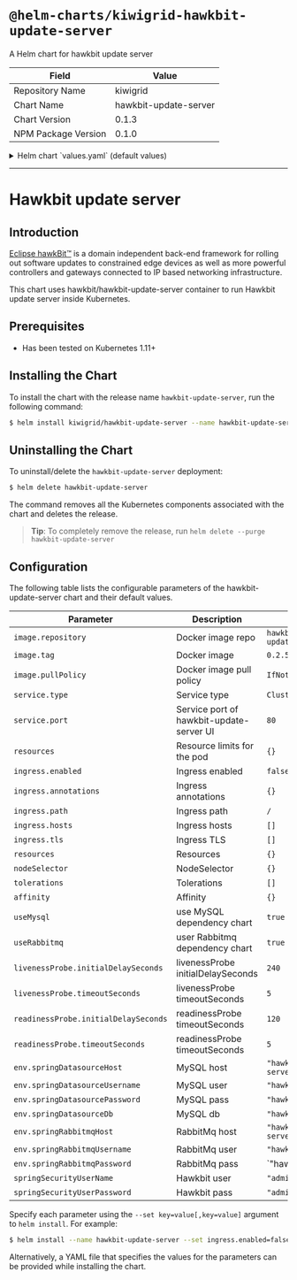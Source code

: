 # `@helm-charts/kiwigrid-hawkbit-update-server`

A Helm chart for hawkbit update server

| Field               | Value                 |
| ------------------- | --------------------- |
| Repository Name     | kiwigrid              |
| Chart Name          | hawkbit-update-server |
| Chart Version       | 0.1.3                 |
| NPM Package Version | 0.1.0                 |

<details>

<summary>Helm chart `values.yaml` (default values)</summary>

```yaml
# use dependency charts
useMysql: true
useRabbitmq: true

image:
  repository: 'hawkbit/hawkbit-update-server'
  tag: 0.2.5-mysql
  pullPolicy: IfNotPresent

replicaCount: 1

nameOverride: ''
fullnameOverride: ''

service:
  type: ClusterIP
  port: 80

livenessProbe:
  initialDelaySeconds: 240
  timeoutSeconds: 5
readinessProbe:
  initialDelaySeconds: 120
  timeoutSeconds: 5

ingress:
  enabled: false
  annotations:
    {}
    # kubernetes.io/ingress.class: nginx
    # kubernetes.io/tls-acme: "true"
  paths: []
  hosts:
    - chart-example.local
  tls: []
  #  - secretName: chart-example-tls
  #    hosts:
  #      - chart-example.local

# env vars for configuration
env:
  springDatasourceHost: 'hawkbit-update-server-mysql'
  springDatasourceUsername: 'hawkbit'
  springDatasourcePassword: 'hawkbit'
  springDatasourceDb: 'hawkbit'
  springRabbitmqHost: 'hawkbit-update-server-rabbitmq'
  springRabbitmqUsername: 'hawkbit'
  springRabbitmqPassword: 'hawkbit'
  springSecurityUserName: 'admin'
  # if no password is set a 40 digit random password is created
  springSecurityUserPassword: ''

resources:
  {}
  # We usually recommend not to specify default resources and to leave this as a conscious
  # choice for the user. This also increases chances charts run on environments with little
  # resources, such as Minikube. If you do want to specify resources, uncomment the following
  # lines, adjust them as necessary, and remove the curly braces after 'resources:'.
  # limits:
  #  cpu: 100m
  #  memory: 128Mi
  # requests:
  #  cpu: 100m
  #  memory: 128Mi

nodeSelector: {}

tolerations: []

affinity: {}

# dependency charts config
mysql:
  mysqlUser: hawkbit
  mysqlPassword: hawkbit
  mysqlDatabase: hawkbit
  metrics:
    enabled: true

rabbitmq:
  rabbitmq:
    username: hawkbit
    password: hawkbit
    metrics:
      enabled: true
```

</details>

---

# Hawkbit update server

## Introduction

[Eclipse hawkBit™](https://www.eclipse.org/hawkbit/) is a domain independent back-end framework for rolling out software updates to constrained edge devices as well as more powerful controllers and gateways connected to IP based networking infrastructure.

This chart uses hawkbit/hawkbit-update-server container to run Hawkbit update server inside Kubernetes.

## Prerequisites

- Has been tested on Kubernetes 1.11+

## Installing the Chart

To install the chart with the release name `hawkbit-update-server`, run the following command:

```bash
$ helm install kiwigrid/hawkbit-update-server --name hawkbit-update-server
```

## Uninstalling the Chart

To uninstall/delete the `hawkbit-update-server` deployment:

```bash
$ helm delete hawkbit-update-server
```

The command removes all the Kubernetes components associated with the chart and deletes the release.

> **Tip**: To completely remove the release, run `helm delete --purge hawkbit-update-server`

## Configuration

The following table lists the configurable parameters of the hawkbit-update-server chart and their default values.

| Parameter                            | Description                              | Default                            |
| ------------------------------------ | ---------------------------------------- | ---------------------------------- |
| `image.repository`                   | Docker image repo                        | `hawkbit/hawkbit-update-server`    |
| `image.tag`                          | Docker image                             | `0.2.5-mysql`                      |
| `image.pullPolicy`                   | Docker image pull policy                 | `IfNotPresent`                     |
| `service.type`                       | Service type                             | `ClusterIP`                        |
| `service.port`                       | Service port of hawkbit-update-server UI | `80`                               |
| `resources`                          | Resource limits for the pod              | `{}`                               |
| `ingress.enabled`                    | Ingress enabled                          | `false`                            |
| `ingress.annotations`                | Ingress annotations                      | `{}`                               |
| `ingress.path`                       | Ingress path                             | `/`                                |
| `ingress.hosts`                      | Ingress hosts                            | `[]`                               |
| `ingress.tls`                        | Ingress TLS                              | `[]`                               |
| `resources`                          | Resources                                | `{}`                               |
| `nodeSelector`                       | NodeSelector                             | `{}`                               |
| `tolerations`                        | Tolerations                              | `[]`                               |
| `affinity`                           | Affinity                                 | `{}`                               |
| `useMysql`                           | use MySQL dependency chart               | `true`                             |
| `useRabbitmq`                        | user Rabbitmq dependency chart           | `true`                             |
| `livenessProbe.initialDelaySeconds`  | livenessProbe initialDelaySeconds        | `240`                              |
| `livenessProbe.timeoutSeconds`       | livenessProbe timeoutSeconds             | `5`                                |
| `readinessProbe.initialDelaySeconds` | readinessProbe timeoutSeconds            | `120`                              |
| `readinessProbe.timeoutSeconds`      | readinessProbe timeoutSeconds            | `5`                                |
| `env.springDatasourceHost`           | MySQL host                               | `"hawkbit-update-server-mysql"`    |
| `env.springDatasourceUsername`       | MySQL user                               | `"hawkbit"`                        |
| `env.springDatasourcePassword`       | MySQL pass                               | `"hawkbit"`                        |
| `env.springDatasourceDb`             | MySQL db                                 | `"hawkbit"`                        |
| `env.springRabbitmqHost`             | RabbitMq host                            | `"hawkbit-update-server-rabbitmq"` |
| `env.springRabbitmqUsername`         | RabbitMq user                            | `"hawkbit"`                        |
| `env.springRabbitmqPassword`         | RabbitMq pass                            | `"hawkbit"                         |
| `springSecurityUserName`             | Hawkbit user                             | `"admin"`                          |
| `springSecurityUserPassword`         | Hawkbit pass                             | `"admin"`                          |

Specify each parameter using the `--set key=value[,key=value]` argument to `helm install`. For example:

```bash
$ helm install --name hawkbit-update-server --set ingress.enabled=false kiwigrid/hawkbit-update-server
```

Alternatively, a YAML file that specifies the values for the parameters can be provided while installing the chart.

